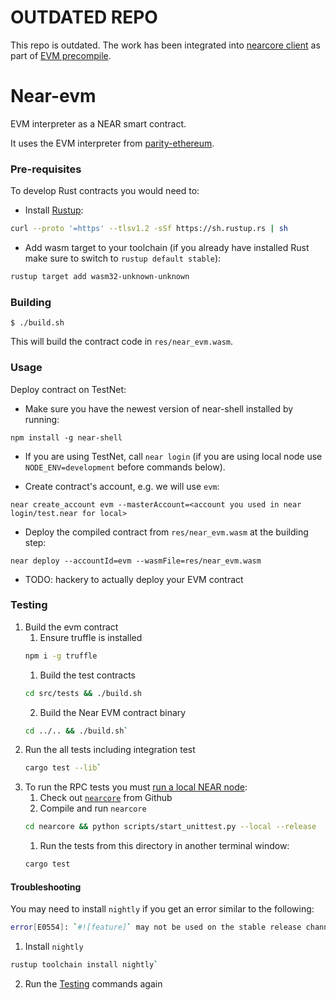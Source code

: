 # OUTDATED REPO

This repo is outdated.
The work has been integrated into [nearcore client](https://github.com/near/nearcore/tree/master/runtime/near-evm-runner/src) as part of [EVM precompile](https://github.com/near/NEPs/pull/106).

# Near-evm

EVM interpreter as a NEAR smart contract.

It uses the EVM interpreter from [parity-ethereum](https://github.com/paritytech/parity-ethereum/).

### Pre-requisites
To develop Rust contracts you would need to:
* Install [Rustup](https://rustup.rs/):
```bash
curl --proto '=https' --tlsv1.2 -sSf https://sh.rustup.rs | sh
```

* Add wasm target to your toolchain (if you already have installed Rust make sure to switch to `rustup default stable`):
```bash
rustup target add wasm32-unknown-unknown
```

### Building

```shell
$ ./build.sh
```

This will build the contract code in `res/near_evm.wasm`.

### Usage

Deploy contract on TestNet:

* Make sure you have the newest version of near-shell installed by running:
```shell
npm install -g near-shell
```

* If you are using TestNet, call `near login` (if you are using local node use `NODE_ENV=development` before commands below).

* Create contract's account, e.g. we will use `evm`:
```shell
near create_account evm --masterAccount=<account you used in near login/test.near for local>
```

* Deploy the compiled contract from `res/near_evm.wasm` at the building step:
```shell
near deploy --accountId=evm --wasmFile=res/near_evm.wasm
```

* TODO: hackery to actually deploy your EVM contract

### Testing

1. Build the evm contract
    1. Ensure truffle is installed
      ```sh
      npm i -g truffle
      ```
    1. Build the test contracts
      ```sh
      cd src/tests && ./build.sh
      ```
    2. Build the Near EVM contract binary
      ```sh
      cd ../.. && ./build.sh`
      ```
2. Run the all tests including integration test
      ```sh
      cargo test --lib`
      ```
3. To run the RPC tests you must [run a local NEAR node](https://docs.near.org/docs/local-setup/local-dev-node):
      1. Check out [`nearcore`](https://github.com/nearprotocol/nearcore) from Github
      2. Compile and run `nearcore`
      ```sh
      cd nearcore && python scripts/start_unittest.py --local --release
      ```
    1. Run the tests from this directory in another terminal window:
      ```sh
      cargo test
      ```

#### Troubleshooting

You may need to install `nightly` if you get an error similar to the following:

```sh
error[E0554]: `#![feature]` may not be used on the stable release channel
```

1. Install `nightly`
  ```sh
  rustup toolchain install nightly`
  ```
2. Run the [Testing](###Testing) commands again
